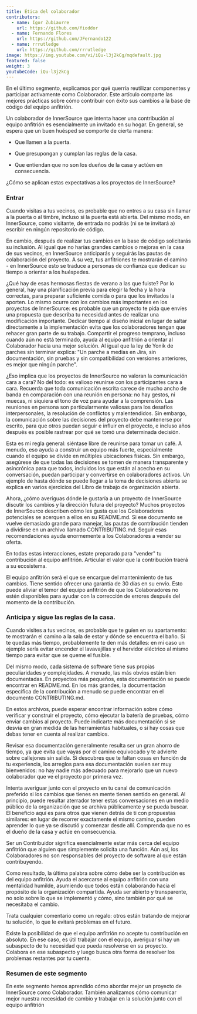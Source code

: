 ```yaml
---
title: Ética del colaborador
contributors:
  - name: Igor Zubiaurre
    url: https://github.com/fioddor
  - name: Fernando Flores
    url: https://github.com/JFernando122
  - name: rrrutledge
    url: https://github.com/rrrutledge
image: https://img.youtube.com/vi/iQu-l3j2kCg/mqdefault.jpg
featured: false
weight: 3
youtubeCode: iQu-l3j2kCg
---
```

<div class="paragraph">
<p>En el último segmento, explicamos por qué querría reutilizar componentes y participar activamente como Colaborador. Este artículo comparte las mejores prácticas sobre cómo contribuir con éxito sus cambios a la base de código del equipo anfitrión.</p>
</div>
<div class="paragraph">
<p>Un colaborador de InnerSource que intenta hacer una contribución al equipo anfitrión es esencialmente un invitado en su hogar. En general, se espera que un buen huésped se comporte de cierta manera:</p>
</div>
<div class="ulist">
<ul>
<li>
<p>Que llamen a la puerta.</p>
</li>
<li>
<p>Que presupongan y cumplan las reglas de la casa.</p>
</li>
<li>
<p>Que entiendan que no son los dueños de la casa y actúen en consecuencia.</p>
</li>
</ul>
</div>
<div class="paragraph">
<p>¿Cómo se aplican estas expectativas a los proyectos de InnerSource?</p>
</div>
<div class="sect2">
<h3 id="_entrar">Entrar</h3>
<div class="paragraph">
<p>Cuando visitas a tus vecinos, es probable que no entres a su casa sin llamar a la puerta o al timbre, incluso si la puerta está abierta. Del mismo modo, en InnerSource, como visitante, de entrada no podrás (ni se te invitará a) escribir en ningún repositorio de código.</p>
</div>
<div class="paragraph">
<p>En cambio, después de realizar tus cambios en la base de código solicitarás su inclusión. Al igual que no harías grandes cambios o mejoras en la casa de sus vecinos, en InnerSource anticiparás y seguirás las pautas de colaboración del proyecto. A su vez, tus anfitriones te mostrarán el camino - en InnerSource esto se traduce a personas de confianza que dedican su tiempo a orientar a los huéspedes.</p>
</div>
<div class="paragraph">
<p>¿Qué hay de esas hermosas fiestas de verano a las que fuiste? Por lo general, hay una planificación previa para elegir la fecha y la hora correctas, para preparar suficiente comida o para que los invitados la aporten. Lo mismo ocurre con los cambios más importantes en los proyectos de InnerSource: es probable que un proyecto te pida que envíes una propuesta que describa tu necesidad antes de realizar una modificación importante. Dedicar tiempo al diseño inicial en lugar de saltar directamente a la implementación evita que los colaboradores tengan que rehacer gran parte de su trabajo. Compartir el progreso temprano, incluso cuando aún no está terminado, ayuda al equipo anfitrión a orientar al Colaborador hacia una mejor solución. Al igual que la ley de Yonik de parches sin terminar explica: "Un parche a medias en Jira, sin documentación, sin pruebas y sin compatibilidad con versiones anteriores, es mejor que ningún parche".</p>
</div>
<div class="paragraph">
<p>¿Eso implica que los proyectos de InnerSource no valoran la comunicación cara a cara? No del todo: es valioso reunirse con los participantes cara a cara. Recuerda que toda comunicación escrita carece de mucho ancho de banda en comparación con una reunión en persona: no hay gestos, ni muecas, ni siquiera el tono de voz para ayudar a la comprensión. Las reuniones en persona son particularmente valiosas para los desafíos interpersonales, la resolución de conflictos y malentendidos. Sin embargo, la comunicación sobre las decisiones del proyecto debe mantenerse por escrito, para que otros puedan seguir e influir en el proyecto, e incluso años después es posible rastrear por qué se tomó una determinada decisión.</p>
</div>
<div class="paragraph">
<p>Esta es mi regla general: siéntase libre de reunirse para tomar un café. A menudo, eso ayuda a construir un equipo más fuerte, especialmente cuando el equipo se divide en múltiples ubicaciones físicas. Sin embargo, asegúrese de que todas las decisiones se tomen de manera transparente y asincrónica para que todos, incluidos los que están al acecho en su conversación, puedan participar y convertirse en colaboradores activos. Un ejemplo de hasta dónde se puede llegar a la toma de decisiones abierta se explica en varios ejercicios del Libro de trabajo de organización abierta.</p>
</div>
<div class="paragraph">
<p>Ahora, ¿cómo averiguas dónde le gustaría a un proyecto de InnerSource discutir los cambios y la dirección futura del proyecto? Muchos proyectos de InnerSource describen cómo les gusta que los Colaboradores potenciales se acerquen a ellos en su README.md. Si ese documento se vuelve demasiado grande para manejar, las pautas de contribución tienden a dividirse en un archivo llamado CONTRIBUTING.md. Seguir esas recomendaciones ayuda enormemente a los Colaboradores a vender su oferta.</p>
</div>
<div class="paragraph">
<p>En todas estas interacciones, estate preparado para "vender" tu contribución al equipo anfitrión. Articular el valor que la contribución traerá a su ecosistema.</p>
</div>
<div class="paragraph">
<p>El equipo anfitrión será el que se encargue del mantenimiento de tus cambios. Tiene sentido ofrecer una garantía de 30 días en su envío. Esto puede aliviar el temor del equipo anfitrión de que los Colaboradores no estén disponibles para ayudar con la corrección de errores después del momento de la contribución.</p>
</div>
</div>
<div class="sect2">
<h3 id="_anticipa_y_sigue_las_reglas_de_la_casa">Anticipa y sigue las reglas de la casa.</h3>
<div class="paragraph">
<p>Cuando visites a tus vecinos, es probable que te guíen en su apartamento: te mostrarán el camino a la sala de estar y dónde se encuentra el baño. Si te quedas más tiempo, probablemente te den más detalles: en mi caso un ejemplo sería evitar encender el lavavajillas y el hervidor eléctrico al mismo tiempo para evitar que se queme el fusible.</p>
</div>
<div class="paragraph">
<p>Del mismo modo, cada sistema de software tiene sus propias peculiaridades y complejidades. A menudo, las más obvios están bien documentadas. En proyectos más pequeños, esta documentación se puede encontrar en README.md. En los más grandes, la documentación específica de la contribución a menudo se puede encontrar en el documento CONTRIBUTING.md.</p>
</div>
<div class="paragraph">
<p>En estos archivos, puede esperar encontrar información sobre cómo verificar y construir el proyecto, cómo ejecutar la batería de pruebas, cómo enviar cambios al proyecto. Puede indicarte más documentación si se desvía en gran medida de las herramientas habituales, o si hay cosas que debas tener en cuenta al realizar cambios.</p>
</div>
<div class="paragraph">
<p>Revisar esa documentación generalmente resulta ser un gran ahorro de tiempo, ya que evita que vayas por el camino equivocado y te advierte sobre callejones sin salida. Si descubres que te faltan cosas en función de tu experiencia, los arreglos para esa documentación suelen ser muy bienvenidos: no hay nadie más adecuado para mejorarlo que un nuevo colaborador que ve el proyecto por primera vez.</p>
</div>
<div class="paragraph">
<p>Intenta averiguar junto con el proyecto en tu canal de comunicación preferido si los cambios que tienes en mente tienen sentido en general. Al principio, puede resultar aterrador tener estas conversaciones en un medio público de la organización que se archiva públicamente y se pueda buscar. El beneficio aquí es para otros que vienen detrás de ti con propuestas similares: en lugar de recorrer exactamente el mismo camino, pueden aprender lo que ya se discutió y comenzar desde allí.
Comprenda que no es el dueño de la casa y actúe en consecuencia.</p>
</div>
<div class="paragraph">
<p>Ser un Contribuidor significa esencialmente estar más cerca del equipo anfitrión que alguien que simplemente solicita una función. Aún así, los Colaboradores no son responsables del proyecto de software al que están contribuyendo.</p>
</div>
<div class="paragraph">
<p>Como resultado, la última palabra sobre cómo debe ser la contribución es del equipo anfitrión. Ayuda el acercarse al equipo anfitrión con una mentalidad humilde, asumiendo que todos están colaborando hacia el propósito de la organización compartida. Ayuda ser abierto y transparente, no solo sobre lo que se implementó y cómo, sino también por qué se necesitaba el cambio.</p>
</div>
<div class="paragraph">
<p>Trata cualquier comentario como un regalo: otros están tratando de mejorar tu solución, lo que le evitará problemas en el futuro.</p>
</div>
<div class="paragraph">
<p>Existe la posibilidad de que el equipo anfitrión no acepte tu contribución en absoluto. En ese caso, es útil trabajar con el equipo, averiguar si hay un subaspecto de tu necesidad que pueda resolverse en su proyecto. Colabora en ese subaspecto y luego busca otra forma de resolver los problemas restantes por tu cuenta.</p>
</div>
</div>
<div class="sect2">
<h3 id="_resumen_de_este_segmento">Resumen de este segmento</h3>
<div class="paragraph">
<p>En este segmento hemos aprendido cómo abordar mejor un proyecto de InnerSource como Colaborador. También analizamos cómo comunicar mejor nuestra necesidad de cambio y trabajar en la solución junto con el equipo anfitrión</p>
</div>
</div>
<!--- This file autogenerated from https://github.com/InnerSourceCommons/InnerSourceLearningPath/blob/main/scripts -->